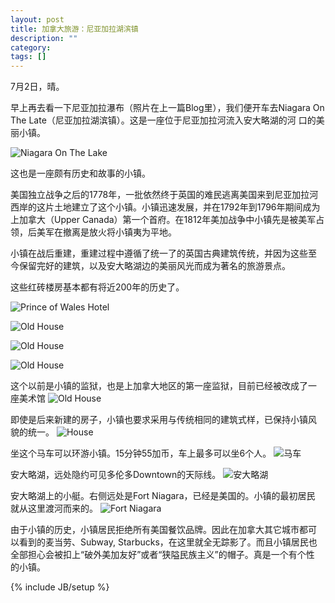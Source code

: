 ```yaml
---
layout: post
title: 加拿大旅游：尼亚加拉湖滨镇
description: ""
category:
tags: []
---
```


7月2日，晴。

早上再去看一下尼亚加拉瀑布（照片在上一篇Blog里），我们便开车去Niagara
On The Late（尼亚加拉湖滨镇）。这是一座位于尼亚加拉河流入安大略湖的河
口的美丽小镇。

![Niagara On The Lake](http://i46.photobucket.com/albums/f136/bird_frank/_IGP7384_zpsb7zzsj30.jpg)

这也是一座颇有历史和故事的小镇。

美国独立战争之后的1778年，一批依然终于英国的难民逃离美国来到尼亚加拉河
西岸的这片土地建立了这个小镇。小镇迅速发展，并在1792年到1796年期间成为
上加拿大（Upper Canada）第一个首府。在1812年美加战争中小镇先是被美军占
领，后美军在撤离是放火将小镇夷为平地。

小镇在战后重建，重建过程中遵循了统一了的英国古典建筑传统，并因为这些至
今保留完好的建筑，以及安大略湖边的美丽风光而成为著名的旅游景点。

这些红砖楼房基本都有将近200年的历史了。

![Prince of Wales Hotel](http://i46.photobucket.com/albums/f136/bird_frank/_IGP7400_zpsvpxbbbv1.jpg)

![Old House](http://i46.photobucket.com/albums/f136/bird_frank/_IGP7420_zpsijtfcoz9.jpg)

![Old House](http://i46.photobucket.com/albums/f136/bird_frank/_IGP7423_zps5vjlzp1c.jpg)

![Old House](http://i46.photobucket.com/albums/f136/bird_frank/_IGP7425_zpskipa8l1v.jpg)

这个以前是小镇的监狱，也是上加拿大地区的第一座监狱，目前已经被改成了一
座美术馆
![Old House](http://i46.photobucket.com/albums/f136/bird_frank/_IGP7443_zpspppbjf7q.jpg)

即使是后来新建的房子，小镇也要求采用与传统相同的建筑式样，已保持小镇风
貌的统一。
![House](http://i46.photobucket.com/albums/f136/bird_frank/_IGP7417_zps5cq55onf.jpg)

坐这个马车可以环游小镇。15分钟55加币，车上最多可以坐6个人。
![马车](http://i46.photobucket.com/albums/f136/bird_frank/_IGP7402_zpsix5wqmub.jpg)

安大略湖，远处隐约可见多伦多Downtown的天际线。
![安大略湖](http://i46.photobucket.com/albums/f136/bird_frank/_IGP7449_zps7d2xclgi.jpg)

安大略湖上的小艇。右侧远处是Fort Niagara，已经是美国的。小镇的最初居民
就从这里渡河而来的。
![Fort Niagara](http://i46.photobucket.com/albums/f136/bird_frank/_IGP7462_zpssowjra7s.jpg)

由于小镇的历史，小镇居民拒绝所有美国餐饮品牌。因此在加拿大其它城市都可
以看到的麦当劳、Subway, Starbucks，在这里就全无踪影了。而且小镇居民也
全部担心会被扣上“破外美加友好”或者“狭隘民族主义”的帽子。真是一个有个性
的小镇。

{% include JB/setup %}
